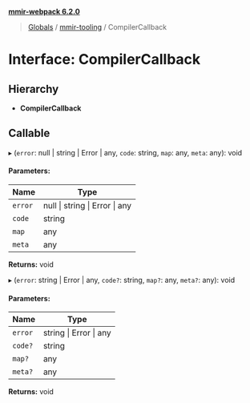 **[mmir-webpack 6.2.0](../README.md)**

> [Globals](../README.md) / [mmir-tooling](../modules/mmir_tooling.md) / CompilerCallback

# Interface: CompilerCallback

## Hierarchy

* **CompilerCallback**

## Callable

▸ (`error`: null \| string \| Error \| any, `code`: string, `map`: any, `meta`: any): void

#### Parameters:

Name | Type |
------ | ------ |
`error` | null \| string \| Error \| any |
`code` | string |
`map` | any |
`meta` | any |

**Returns:** void

▸ (`error`: string \| Error \| any, `code?`: string, `map?`: any, `meta?`: any): void

#### Parameters:

Name | Type |
------ | ------ |
`error` | string \| Error \| any |
`code?` | string |
`map?` | any |
`meta?` | any |

**Returns:** void
